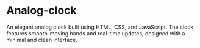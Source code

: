 # Analog-clock
An elegant analog clock built using HTML, CSS, and JavaScript. The clock features smooth-moving hands and real-time updates, designed with a minimal and clean interface.
